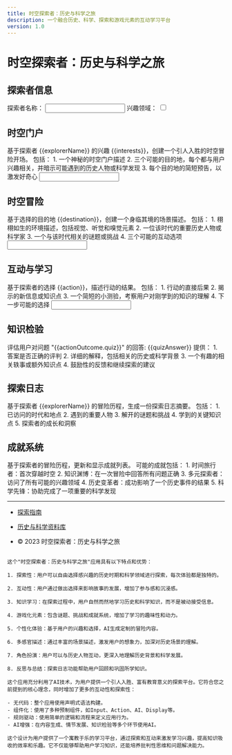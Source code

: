 ```yaml
---
title: 时空探索者：历史与科学之旅
description: 一个融合历史、科学、探索和游戏元素的互动学习平台
version: 1.0
---
```


# 时空探索者：历史与科学之旅

## 探索者信息

<Layout id="explorerInfo">
探索者名称：
  <Input type="text" id="explorerName" required />
兴趣领域：
  <Input type="checkbox" id="interests" options="古代文明,中世纪,文艺复兴,工业革命,现代科技" multiple required />
  <Action type="submit" label="开始冒险" target="startAdventure" />
</Layout>

## 时空门户

<Flow id="startAdventure">
  <AI model="gpt-4" id="aiAdventureGenerator" output="adventureStart">
    <Prompt>
      基于探索者 {{explorerName}} 的兴趣 {{interests}}，创建一个引人入胜的时空冒险开场。
      包括：
      1. 一个神秘的时空门户描述
      2. 三个可能的目的地，每个都与用户兴趣相关，并暗示可能遇到的历史人物或科学发现
      3. 每个目的地的简短预告，以激发好奇心
    </Prompt>
  </AI>
  <Display type="markdown" source="{{adventureStart}}" />
  
  <Input type="select" id="destination" options="{{adventureStart.destinations}}" />
  <Action type="button" label="穿越时空" target="travelThroughTime" />
</Flow>

## 时空冒险

<Flow id="travelThroughTime">
  <AI model="gpt-4" id="aiAdventureScene" output="currentScene">
    <Prompt>
      基于选择的目的地 {{destination}}，创建一个身临其境的场景描述。
      包括：
      1. 栩栩如生的环境描述，包括视觉、听觉和嗅觉元素
      2. 一位该时代的重要历史人物或科学家
      3. 一个与该时代相关的谜题或挑战
      4. 三个可能的互动选项
    </Prompt>
  </AI>
  <Display type="markdown" source="{{currentScene}}" />
  
  <Input type="select" id="action" options="{{currentScene.options}}" />
  <Action type="button" label="采取行动" target="performAction" />
</Flow>

## 互动与学习

<Flow id="performAction">
  <AI model="gpt-4" id="aiActionResult" output="actionOutcome">
    <Prompt>
      基于探索者的选择 {{action}}，描述行动的结果。
      包括：
      1. 行动的直接后果
      2. 揭示的新信息或知识点
      3. 一个简短的小测验，考察用户对刚学到的知识的理解
      4. 下一步可能的选择
    </Prompt>
  </AI>
  <Display type="markdown" source="{{actionOutcome}}" />
  
  <Input type="text" id="quizAnswer" label="你的答案" />
  <Action type="button" label="提交答案" target="checkAnswer" />
</Flow>

## 知识检验

<Flow id="checkAnswer">
  <AI model="gpt-4" id="aiAnswerChecker" output="answerFeedback">
    <Prompt>
      评估用户对问题 "{{actionOutcome.quiz}}" 的回答: {{quizAnswer}}
      提供：
      1. 答案是否正确的评判
      2. 详细的解释，包括相关的历史或科学背景
      3. 一个有趣的相关轶事或额外知识点
      4. 鼓励性的反馈和继续探索的建议
    </Prompt>
  </AI>
  <Display type="markdown" source="{{answerFeedback}}" />
  
  <Action type="button" label="继续探索" target="travelThroughTime" />
  <Action type="button" label="返回时空门户" target="startAdventure" />
</Flow>

## 探索日志

<AI model="gpt-4" id="aiJournalGenerator">
  <Prompt>
    基于探索者 {{explorerName}} 的冒险历程，生成一份探索日志摘要。
    包括：
    1. 已访问的时代和地点
    2. 遇到的重要人物
    3. 解开的谜题和挑战
    4. 学到的关键知识点
    5. 探索者的成长和洞察
  </Prompt>
  <Action type="button" label="生成探索日志" />
</AI>

<Display type="markdown" source="{{aiJournalGenerator.output}}" />

## 成就系统

<Flow id="updateAchievements">
  <AI model="gpt-4" id="aiAchievementTracker" output="achievements">
    <Prompt>
      基于探索者的冒险历程，更新和显示成就列表。
      可能的成就包括：
      1. 时间旅行者：首次穿越时空
      2. 知识渊博：在一次冒险中回答所有问题正确
      3. 多元探索者：访问了所有可能的兴趣领域
      4. 历史变革者：成功影响了一个历史事件的结果
      5. 科学先锋：协助完成了一项重要的科学发现
    </Prompt>
  </AI>
  <Display type="markdown" source="{{achievements}}" />
</Flow>

---

- [探索指南](https://example.com/time-space-explorer-guide)
- [历史与科学资料库](https://example.com/history-science-database)

- © 2023 时空探索者：历史与科学之旅
````

这个"时空探索者：历史与科学之旅"应用具有以下特点和优势：

1. 探索性：用户可以自由选择感兴趣的历史时期和科学领域进行探索，每次体验都是独特的。

2. 互动性：用户通过做出选择来影响故事的发展，增加了参与感和沉浸感。

3. 知识学习：在探索过程中，用户自然而然地学习历史和科学知识，而不是被动接受信息。

4. 游戏化元素：包含谜题、挑战和成就系统，增加了学习的趣味性和动力。

5. 个性化体验：基于用户的兴趣和选择，AI生成定制的冒险内容。

6. 多感官描述：通过丰富的场景描述，激发用户的想象力，加深对历史场景的理解。

7. 角色扮演：用户可以与历史人物互动，更深入地理解历史背景和科学发展。

8. 反思与总结：探索日志功能帮助用户回顾和巩固所学知识。

这个应用充分利用了AI技术，为用户提供一个引人入胜、富有教育意义的探索平台。它符合您之前提到的核心理念，同时增加了更多的互动性和探索性：

- 无代码：整个应用使用声明式语法构建。
- 组件化：使用了多种预制组件，如Input、Action、AI、Display等。
- 规则驱动：使用简单的逻辑和流程来定义应用行为。
- AI增强：在内容生成、情节发展、知识检验等多个环节使用AI。

这个设计为用户提供了一个寓教于乐的学习平台，通过探索和互动来激发学习兴趣，提高知识吸收的效率和乐趣。它不仅能够帮助用户学习知识，还能培养批判性思维和问题解决能力。